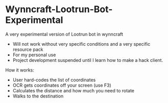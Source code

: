 # Wynncraft-Lootrun-Bot-Experimental
A very experimental version of Lootrun bot in wynncraft
- Will not work without very specific conditions and a very specific resource pack
- For my personal use
- Project development suspended until I learn how to make a hack client.

How it works:
- User hard-codes the list of coordinates
- OCR gets coordinates off your screen (use F3)
- Calculates the distance and how much you need to rotate
- Walks to the destination

